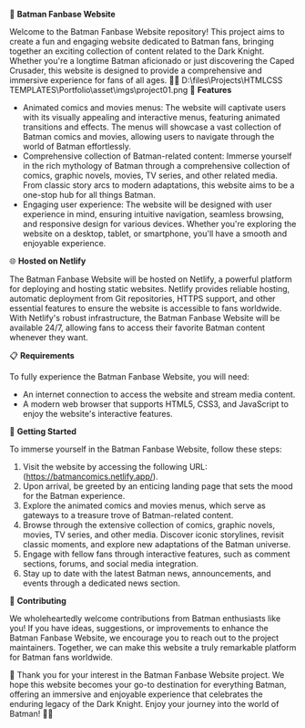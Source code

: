 
🦇 **Batman Fanbase Website**

Welcome to the Batman Fanbase Website repository! This project aims to create a fun and engaging website dedicated to Batman fans, bringing together an exciting collection of content related to the Dark Knight. Whether you're a longtime Batman aficionado or just discovering the Caped Crusader, this website is designed to provide a comprehensive and immersive experience for fans of all ages. 🌃🦇
D:\files\Projects\HTMLCSS TEMPLATES\Portfolio\asset\imgs\project01.png
🎉 **Features**

- Animated comics and movies menus: The website will captivate users with its visually appealing and interactive menus, featuring animated transitions and effects. The menus will showcase a vast collection of Batman comics and movies, allowing users to navigate through the world of Batman effortlessly.
- Comprehensive collection of Batman-related content: Immerse yourself in the rich mythology of Batman through a comprehensive collection of comics, graphic novels, movies, TV series, and other related media. From classic story arcs to modern adaptations, this website aims to be a one-stop hub for all things Batman.
- Engaging user experience: The website will be designed with user experience in mind, ensuring intuitive navigation, seamless browsing, and responsive design for various devices. Whether you're exploring the website on a desktop, tablet, or smartphone, you'll have a smooth and enjoyable experience.

🌐 **Hosted on Netlify**

The Batman Fanbase Website will be hosted on Netlify, a powerful platform for deploying and hosting static websites. Netlify provides reliable hosting, automatic deployment from Git repositories, HTTPS support, and other essential features to ensure the website is accessible to fans worldwide. With Netlify's robust infrastructure, the Batman Fanbase Website will be available 24/7, allowing fans to access their favorite Batman content whenever they want.

📋 **Requirements**

To fully experience the Batman Fanbase Website, you will need:

- An internet connection to access the website and stream media content.
- A modern web browser that supports HTML5, CSS3, and JavaScript to enjoy the website's interactive features.

🚀 **Getting Started**

To immerse yourself in the Batman Fanbase Website, follow these steps:

1. Visit the website by accessing the following URL: (https://batmancomics.netlify.app/).
2. Upon arrival, be greeted by an enticing landing page that sets the mood for the Batman experience.
3. Explore the animated comics and movies menus, which serve as gateways to a treasure trove of Batman-related content.
4. Browse through the extensive collection of comics, graphic novels, movies, TV series, and other media. Discover iconic storylines, revisit classic moments, and explore new adaptations of the Batman universe.
5. Engage with fellow fans through interactive features, such as comment sections, forums, and social media integration.
6. Stay up to date with the latest Batman news, announcements, and events through a dedicated news section.

🤝 **Contributing**

We wholeheartedly welcome contributions from Batman enthusiasts like you! If you have ideas, suggestions, or improvements to enhance the Batman Fanbase Website, we encourage you to reach out to the project maintainers. Together, we can make this website a truly remarkable platform for Batman fans worldwide.

🙏 Thank you for your interest in the Batman Fanbase Website project. We hope this website becomes your go-to destination for everything Batman, offering an immersive and enjoyable experience that celebrates the enduring legacy of the Dark Knight. Enjoy your journey into the world of Batman! 🦇✨
